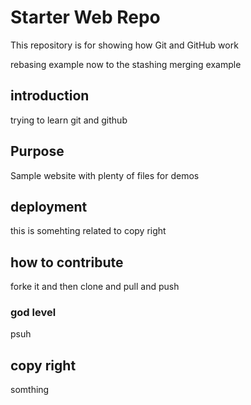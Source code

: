 # Starter Web Repo

This repository is for showing how Git and GitHub work

rebasing example
now to the stashing 
merging example
## introduction

trying to learn git and github 

## Purpose

Sample website with plenty of files for demos

## deployment

this is somehting related to copy right

## how to contribute

forke it and then clone and pull and push

### god level

psuh

## copy right 

somthing 
